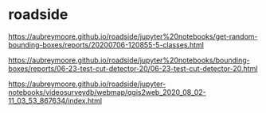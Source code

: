 # roadside

https://aubreymoore.github.io/roadside/jupyter%20notebooks/get-random-bounding-boxes/reports/20200706-120855-5-classes.html

https://aubreymoore.github.io/roadside/jupyter%20notebooks/bounding-boxes/reports/06-23-test-cut-detector-20/06-23-test-cut-detector-20.html

https://aubreymoore.github.io/roadside/jupyter-notebooks/videosurveydb/webmap/qgis2web_2020_08_02-11_03_53_867634/index.html
